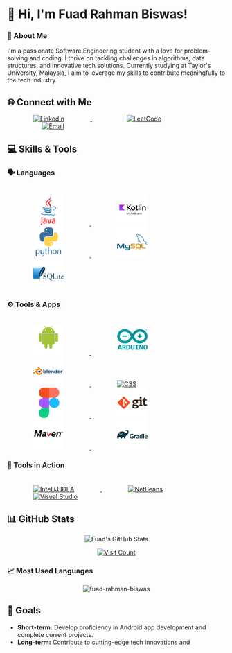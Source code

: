 # 👋 Hi, I'm Fuad Rahman Biswas!

### 🌟 About Me
I'm a passionate Software Engineering student with a love for problem-solving and coding. I thrive on tackling challenges in algorithms, data structures, and innovative tech solutions. Currently studying at Taylor's University, Malaysia, I aim to leverage my skills to contribute meaningfully to the tech industry.


## 🌐 Connect with Me
<p>
   <a href="https://linkedin.com/in/fuad185" target="_blank" rel="noreferrer">
    <img src="https://img.icons8.com/?size=100&id=xuvGCOXi8Wyg&format=png&color=000000" alt="LinkedIn" width="70" height="70" style="margin: 0 60px;"/>
  </a>
  <a href="https://leetcode.com/fuad_1805" target="_blank" rel="noreferrer">
    <img src="https://img.icons8.com/?size=100&id=wDGo581Ea5Nf&format=png&color=000000" alt="LeetCode" width="70" height="70" style="margin: 0 80px;"/>
  </a>
  <a href="mailto:fuadrahman185@gmail.com" target="_blank">
    <img src="https://img.icons8.com/?size=100&id=P7UIlhbpWzZm&format=png&color=000000" alt="Email" width="70" height="70" style="margin: 0 80px;"/>
  </a>
</p>

## 💻 Skills & Tools

### 🗣️ Languages<br><br>
<p>
  <a href="https://www.java.com" target="_blank" rel="noreferrer">
    <img src="https://raw.githubusercontent.com/devicons/devicon/master/icons/java/java-original-wordmark.svg" alt="Java" width="70" height="70" style="margin: 0 60px;"/>
  </a>
  <a href="https://kotlinlang.org" target="_blank" rel="noreferrer">
    <img src="https://raw.githubusercontent.com/devicons/devicon/master/icons/kotlin/kotlin-original-wordmark.svg" alt="Kotlin" width="70" height="70" style="margin: 0 60px;"/>
  </a>
  <a href="https://www.python.org" target="_blank" rel="noreferrer">
    <img src="https://raw.githubusercontent.com/devicons/devicon/master/icons/python/python-original-wordmark.svg" alt="Python" width="70" height="70" style="margin: 0 60px;"/>
  </a>
  <a href="https://www.mysql.com/" target="_blank" rel="noreferrer">
    <img src="https://raw.githubusercontent.com/devicons/devicon/master/icons/mysql/mysql-original-wordmark.svg" alt="MySQL" width="70" height="70" style="margin: 0 60px;"/>
  </a>
  <a href="https://www.sqlite.org/" target="_blank" rel="noreferrer">
    <img src="https://raw.githubusercontent.com/devicons/devicon/master/icons/sqlite/sqlite-original-wordmark.svg" alt="SQLite" width="70" height="70" style="margin: 0 60px;"/>
  </a>
</p>

### ⚙️ Tools & Apps<br><br>
<p>
  <a href="https://developer.android.com" target="_blank" rel="noreferrer">
    <img src="https://raw.githubusercontent.com/devicons/devicon/master/icons/android/android-original-wordmark.svg" alt="Android" width="70" height="70" style="margin: 0 60px;"/>
  </a>
  <a href="https://www.arduino.cc/" target="_blank" rel="noreferrer">
    <img src="https://raw.githubusercontent.com/devicons/devicon/master/icons/arduino/arduino-original-wordmark.svg" alt="Arduino" width="70" height="70" style="margin: 0 60px;"/>
  </a>
  <a href="https://www.blender.org/" target="_blank" rel="noreferrer">
    <img src="https://raw.githubusercontent.com/devicons/devicon/master/icons/blender/blender-original-wordmark.svg" alt="Blender" width="70" height="70" style="margin: 0 60px;"/>
  </a>
  <a href="https://www.w3schools.com/css/" target="_blank" rel="noreferrer">
    <img src="https://img.icons8.com/?size=100&id=21278&format=png&color=000000" alt="CSS" width="70" height="70" style="margin: 0 60px;"/>
  </a>
  <a href="https://www.figma.com/" target="_blank" rel="noreferrer">
    <img src="https://raw.githubusercontent.com/devicons/devicon/master/icons/figma/figma-original.svg" alt="Figma" width="70" height="70" style="margin: 0 60px;"/>
  </a>
  <a href="https://git-scm.com/" target="_blank" rel="noreferrer">
    <img src="https://raw.githubusercontent.com/devicons/devicon/master/icons/git/git-original-wordmark.svg" alt="Git" width="70" height="70" style="margin: 0 60px;"/>
  </a>
  <a href="https://maven.apache.org/" target="_blank" rel="noreferrer">
    <img src="https://raw.githubusercontent.com/devicons/devicon/master/icons/maven/maven-original-wordmark.svg" alt="Maven" width="70" height="70" style="margin: 0 60px;"/>
  </a>
  <a href="https://gradle.org/" target="_blank" rel="noreferrer">
    <img src="https://raw.githubusercontent.com/devicons/devicon/master/icons/gradle/gradle-original-wordmark.svg" alt="Gradle" width="70" height="70" style="margin: 0 60px;"/>
  </a>
</p>

### 📱 Tools in Action<br><br>
<p>
  <a href="https://www.jetbrains.com/idea/">
    <img src="https://img.icons8.com/color/64/000000/intellij-idea.png" alt="IntelliJ IDEA" width="70" height="70" style="margin: 0 60px;"/>
  </a>
  <a href="https://netbeans.apache.org/">
    <img src="https://img.icons8.com/?size=100&id=4djt356tq8UO&format=png&color=000000" alt="NetBeans" width="70" height="70" style="margin: 0 60px;"/>
  </a>
  <a href="https://www.visualstudio.com/">
    <img src="https://img.icons8.com/ios/64/000000/visual-studio.png" alt="Visual Studio" width="70" height="70" style="margin: 0 60px;"/>
  </a>
</p>

## 📊 GitHub Stats
<p align="center">
  <img src="https://github-readme-stats.vercel.app/api?username=fuad-rahman-biswas&show_icons=true&hide_title=true&hide=prs&count_private=true&theme=dark" alt="Fuad's GitHub Stats" />
</p>

<p align="center">
  <a href="https://visitcount.itsvg.in">
    <img src="https://visitcount.itsvg.in/api?id=fuad-rahman-biswas&icon=0&color=0" alt="Visit Count" style="width: 150px; height: auto;" />
  </a>
</p>


### 📈 Most Used Languages
<p align="center">
  <img src="https://github-readme-stats.vercel.app/api/top-langs?username=fuad-rahman-biswas&show_icons=true&locale=en&layout=compact&theme=dark" alt="fuad-rahman-biswas" />
</p>


## 🎯 Goals
- **Short-term:** Develop proficiency in Android app development and complete current projects.
- **Long-term:** Contribute to cutting-edge tech innovations and
